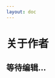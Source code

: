 ```yaml
---
layout: doc
---
```


<script setup>  
import { onBeforeMount} from 'vue'
import { useRouter} from 'vitepress'

onBeforeMount(() => {
  const routerInstance = useRouter()
  if(sessionStorage.getItem('isAuthenticated') != 'true') routerInstance.go('/resume-password')
});

</script>

# 关于作者

## 等待编辑...